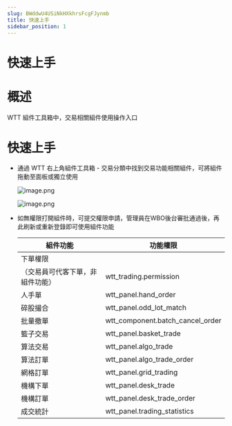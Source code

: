 ```yaml
---
slug: BWddwU4USiNkHXkhrsFcgFJynmb
title: 快速上手
sidebar_position: 1
---
```



# 快速上手


# 概述


WTT 組件工具箱中，交易相關組件使用操作入口 


# 快速上手

- 通過 WTT 右上角組件工具箱 - 交易分類中找到交易功能相關組件，可將組件拖動至面板或獨立使用

    ![image.png](/assets/cede50738b8a60d0ca7ba1b8cb0654c4.png)


    ![image.png](/assets/f092ed5d63385dbbd6aa9491a00ed567.png)

- 如無權限打開組件時，可提交權限申請，管理員在WBO後台審批通過後，再此刷新或重新登錄即可使用組件功能

    | 組件功能                  | 功能權限                             |
    | --------------------- | -------------------------------- |
    | 下單權限
    （交易員可代客下單，非組件功能） | wtt_trading.permission           |
    | 人手單                   | wtt_panel.hand_order             |
    | 碎股撮合                  | wtt_panel.odd_lot_match          |
    | 批量撤單                  | wtt_component.batch_cancel_order |
    | 籃子交易                  | wtt_panel.basket_trade           |
    | 算法交易                  | wtt_panel.algo_trade             |
    | 算法訂單                  | wtt_panel.algo_trade_order       |
    | 網格訂單                  | wtt_panel.grid_trading           |
    | 機構下單                  | wtt_panel.desk_trade             |
    | 機構訂單                  | wtt_panel.desk_trade_order       |
    | 成交統計                  | wtt_panel.trading_statistics     |

